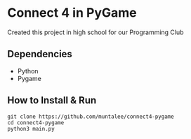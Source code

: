 # Connect 4 in PyGame
Created this project in high school for our Programming Club

## Dependencies
* Python
* Pygame

## How to Install & Run
```
git clone https://github.com/muntalee/connect4-pygame
cd connect4-pygame
python3 main.py
```
